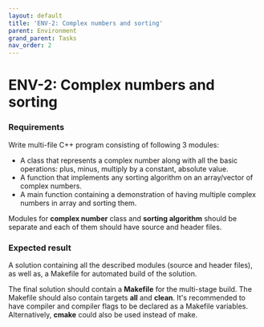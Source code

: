 ```yaml
---
layout: default
title: 'ENV-2: Complex numbers and sorting'
parent: Environment
grand_parent: Tasks
nav_order: 2
---
```


# ENV-2: Complex numbers and sorting

### Requirements 

Write multi-file C++ program consisting of following 3 modules:
- A class that represents a complex number along with all the basic operations: plus, minus, multiply by a constant, absolute value. 
- A function that implements any sorting algorithm on an array/vector of complex numbers.
- A main function containing a demonstration of having multiple complex numbers in array and sorting them.

Modules for **complex number** class and **sorting algorithm** should be separate and each of them should have source and header files.

### Expected result

A solution containing all the described modules (source and header files), as well as, a Makefile for automated build of the solution. 

The final solution should contain a **Makefile** for the multi-stage build. The Makefile should also contain targets **all** and **clean**. It's recommended to have compiler and compiler flags to be declared as a Makefile variables. Alternatively, **cmake** could also be used instead of make. 